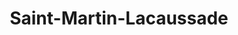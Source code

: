 ---
title: Saint-Martin-Lacaussade
url: /saint-martin-lacaussade/
latitude: 45.128
longitude: -0.643
---